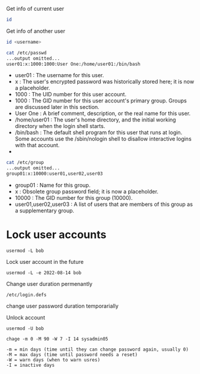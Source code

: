 Get info of current user

```bash
id
```

Get info of another user

```bash
id <username>
```


```bash
cat /etc/passwd
...output omitted...
user01:x:1000:1000:User One:/home/user01:/bin/bash
```
- user01 : The username for this user.
- x : The user's encrypted password was historically stored here; it is now a placeholder.
- 1000 : The UID number for this user account.
- 1000 : The GID number for this user account's primary group. Groups are discussed later in this section.
- User One : A brief comment, description, or the real name for this user.
- /home/user01 : The user's home directory, and the initial working directory when the login shell starts.
- /bin/bash : The default shell program for this user that runs at login. Some accounts use the /﻿sbin/nologin shell to disallow interactive logins with that account.
- 
```bash
cat /etc/group
...output omitted...
group01:x:10000:user01,user02,user03
```

- group01 : Name for this group.
- x : Obsolete group password field; it is now a placeholder.
- 10000 : The GID number for this group (10000).
- user01,user02,user03 : A list of users that are members of this group as a supplementary group.


# Lock user accounts

`usermod -L bob`

Lock user account in the future

`usermod -L -e 2022-08-14 bob`

Change user duration permenantly

`/etc/login.defs`

change user password duration temporarially

Unlock account

`usermod -U bob`

    chage -m 0 -M 90 -W 7 -I 14 sysadmin05

    -m = min days (time until they can change password again, usually 0)
    -M = max days (time until password needs a reset)
    -W = warn days (when to warn usres)
    -I = inactive days 
